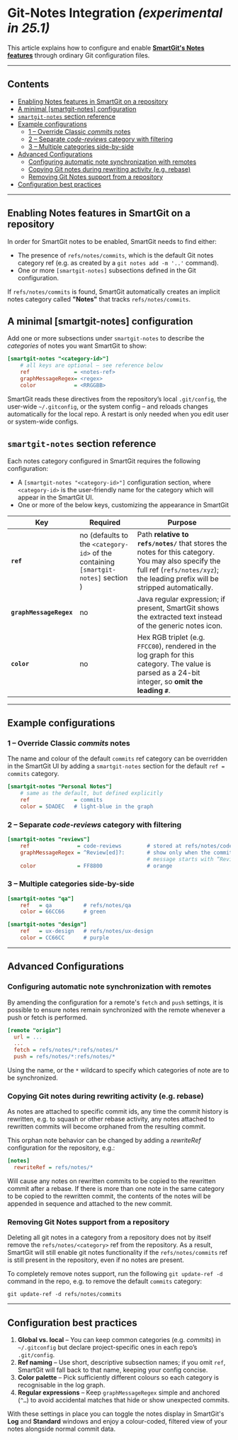 # Git-Notes Integration *(experimental in 25.1)*

This article explains how to configure and enable [**SmartGit's Notes features**](../GUI/Notes.md) through ordinary Git configuration files.

---

## Contents
- [Enabling Notes features in SmartGit on a repository](#enabling-notes-features-in-smartgit-on-a-repository)
- [A minimal [smartgit-notes] configuration](#a-minimal-smartgit-notes-configuration)
- [`smartgit-notes` section reference](#smartgit-notes-section-reference)
- [Example configurations](#example-configurations)
  - [1 – Override Classic *commits* notes](#1--override-classic-commits-notes)
  - [2 – Separate *code-reviews* category with filtering](#2--separate-code-reviews-category-with-filtering)
  - [3 – Multiple categories side-by-side](#3--multiple-categories-side-by-side)
- [Advanced Configurations](#advanced-configurations)
  - [Configuring automatic note synchronization with remotes](#configuring-automatic-note-synchronization-with-remotes)
  - [Copying Git notes during rewriting activity (e.g. rebase)](#copying-git-notes-during-rewriting-activity-eg-rebase)
  - [Removing Git Notes support from a repository](#removing-git-notes-support-from-a-repository)
- [Configuration best practices](#configuration-best-practices)

---

## Enabling Notes features in SmartGit on a repository

In order for SmartGit notes to be enabled, SmartGit needs to find either:

- The presence of `refs/notes/commits`, which is the default Git notes category ref (e.g. as created by a `git notes add -m '..'` command).
- One or more `[smartgit-notes]` subsections defined in the Git configuration.

If `refs/notes/commits` is found, SmartGit automatically creates an implicit notes category called **"Notes"** that tracks `refs/notes/commits`.

## A minimal [smartgit-notes] configuration

Add one or more subsections under `smartgit-notes` to describe the *categories* of notes you want SmartGit to show:

```ini
[smartgit-notes "<category-id>"]
    # all keys are optional – see reference below
    ref              = <notes-ref>
    graphMessageRegex= <regex>
    color            = <RRGGBB>
```

SmartGit reads these directives from the repository’s local `.git/config`, the user-wide `~/.gitconfig`, or the system config – and reloads changes automatically for the local repo.
A restart is only needed when you edit user or system-wide configs.

## `smartgit-notes` section reference

Each notes category configured in SmartGit requires the following configuration:

- A `[smartgit-notes "<category-id>"]` configuration section, where `<category-id>` is the user-friendly name for the category which will appear in the SmartGit UI.
- One or more of the below keys, customizing the appearance in SmartGit

| Key | Required | Purpose |
|-----|----------|---------|
| **`ref`** | no (defaults to the `<category-id>` of the containing `[smartgit-notes]` section ) | Path **relative to `refs/notes/`** that stores the notes for this category. You may also specify the full ref (`refs/notes/xyz`); the leading prefix will be stripped automatically. |
| **`graphMessageRegex`** | no | Java regular expression; if present, SmartGit shows the extracted text instead of the generic notes icon. |
| **`color`** | no | Hex RGB triplet (e.g. `FFCC00`), rendered in the log graph for this category. The value is parsed as a 24-bit integer, so **omit the leading `#`**. |

---

## Example configurations

### 1 – Override Classic *commits* notes

The name and colour of the default `commits` ref category can be overridden in the SmartGit UI by adding a `smartgit-notes` section for the default `ref = commits` category.

```ini
[smartgit-notes "Personal Notes"]
    # same as the default, but defined explicitly
    ref              = commits
    color = 5DADEC   # light-blue in the graph
```

### 2 – Separate *code-reviews* category with filtering

```ini
[smartgit-notes "reviews"]
    ref               = code-reviews        # stored at refs/notes/code-reviews
    graphMessageRegex = ^Review[ed]?:       # show only when the commit
                                            # message starts with “Review:”
    color             = FF8800              # orange
```

### 3 – Multiple categories side-by-side

```ini
[smartgit-notes "qa"]
    ref   = qa          # refs/notes/qa
    color = 66CC66      # green

[smartgit-notes "design"]
    ref   = ux-design   # refs/notes/ux-design
    color = CC66CC      # purple
```

---

## Advanced Configurations

### Configuring automatic note synchronization with remotes

By amending the configuration for a remote's `fetch` and `push` settings, it is possible to ensure notes remain synchronized with the remote whenever a push or fetch is performed.

```ini
[remote "origin"]
  url = ...
  ...
  fetch = refs/notes/*:refs/notes/*
  push = refs/notes/*:refs/notes/*
```

Using the _<category>_ name, or the `*` wildcard to specify which categories of note are to be synchronized.

### Copying Git notes during rewriting activity (e.g. rebase)
As notes are attached to specific commit ids, any time the commit history is rewritten, e.g. to squash or other rebase activity, 
any notes attached to rewritten commits will become orphaned from the resulting commit.

This orphan note behavior can be changed by adding a _rewriteRef_ configuration for the repository, e.g.:

```ini
[notes]
  rewriteRef = refs/notes/*
```

Will cause any notes on rewritten commits to be copied to the rewritten commit after a rebase.
If there is more than one note in the same category to be copied to the rewritten commit, the contents of the notes will be appended in sequence and attached to the new commit.

### Removing Git Notes support from a repository
Deleting all git notes in a category from a repository does not by itself remove the `refs/notes/<category>` ref from the repository.
As a result, SmartGit will still enable git notes functionality if the `refs/notes/commits` ref is still present in the repository, even if no notes are present.

To completely remove notes support, run the following `git update-ref -d` command in the repo, e.g. to remove the default `commits` category:

`git update-ref -d refs/notes/commits`

---

## Configuration best practices

1. **Global vs. local** – You can keep common categories (e.g. *commits*) in `~/.gitconfig` but declare project-specific ones in each repo’s `.git/config`.
2. **Ref naming** – Use short, descriptive subsection names; if you omit `ref`, SmartGit will fall back to that name, keeping your config concise.
3. **Color palette** – Pick sufficiently different colours so each category is recognisable in the log graph.
4. **Regular expressions** – Keep `graphMessageRegex` simple and anchored (`^…`) to avoid accidental matches that hide or show unexpected commits.

With these settings in place you can toggle the notes display in SmartGit's **Log** and **Standard** windows and enjoy a colour-coded, filtered view of your notes alongside normal commit data.
